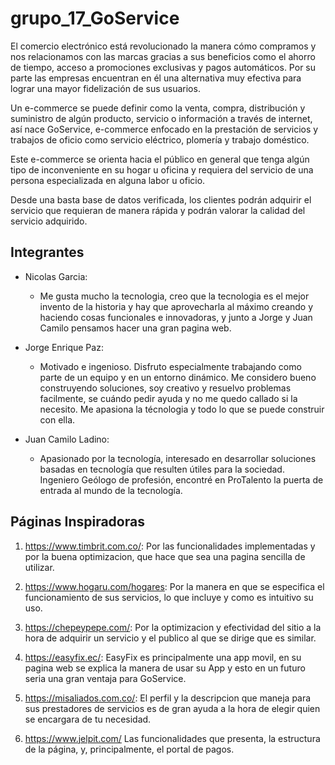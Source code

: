 # grupo_17_GoService

El comercio electrónico está revolucionado la manera cómo compramos y nos relacionamos con las marcas gracias a sus beneficios como el ahorro de tiempo, acceso a promociones exclusivas y pagos automáticos. Por su  parte las empresas encuentran en él una alternativa muy efectiva para lograr una mayor fidelización de sus usuarios. 

Un e-commerce se puede definir como la venta, compra, distribución y suministro de algún producto, servicio o información a través de internet, así nace GoService, e-commerce enfocado en la prestación de servicios y trabajos de oficio como servicio eléctrico, plomería y trabajo doméstico.

Este e-commerce se orienta hacia el público en general que tenga algún tipo de inconveniente en su hogar u oficina y requiera del servicio de una persona especializada en alguna labor u oficio.

Desde una basta base de datos verificada, los clientes podrán adquirir el servicio que requieran de manera rápida y podrán valorar la calidad del servicio adquirido.

## Integrantes
- Nicolas Garcia:
      
    - Me gusta mucho la tecnologia, creo que la tecnologia es el mejor invento de la historia y hay que aprovecharla al máximo creando y haciendo cosas funcionales e                 innovadoras,     y junto a Jorge y Juan Camilo pensamos hacer una gran pagina web. 
   
- Jorge Enrique Paz:
    
    - Motivado e ingenioso. Disfruto especialmente trabajando como parte de un equipo y en un entorno dinámico. Me considero bueno construyendo soluciones, soy creativo y resuelvo problemas facilmente, se cuándo pedir ayuda y no me quedo callado si la necesito. Me apasiona la técnologia y todo lo que se puede construir con ella.
    
- Juan Camilo Ladino:
    
    - Apasionado por la tecnología, interesado en desarrollar soluciones basadas en tecnología que resulten útiles para la sociedad. Ingeniero Geólogo de profesión, encontré en ProTalento la puerta de entrada al mundo de la tecnología.

## Páginas Inspiradoras

1. https://www.timbrit.com.co/:
    Por las funcionalidades implementadas y por la buena optimizacion, que hace que sea una pagina sencilla de utilizar.

2. https://www.hogaru.com/hogares:
    Por la manera en que se especifica el funcionamiento de sus servicios, lo que incluye y como es intuitivo su uso.
    
3. https://chepeypepe.com/:
    Por la optimizacion y efectividad del sitio a la hora de adquirir un servicio y el publico al que se dirige que es similar.
    
4. https://easyfix.ec/:
    EasyFix es principalmente una app movil, en su pagina web se explica la manera de usar su App y esto en un futuro seria una gran ventaja para GoService.  

5. https://misaliados.com.co/:
    El perfil y la descripcion que maneja para sus prestadores de servicios es de gran ayuda a la hora de elegir quien se encargara de tu necesidad.
    
6. https://www.jelpit.com/
    Las funcionalidades que presenta, la estructura de la página, y, principalmente, el portal de pagos.




